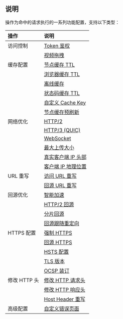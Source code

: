 ## 说明

操作为命中的请求执行的一系列功能配置，支持以下类型：

| 操作         | 说明                                                         |
| :----------- | :----------------------------------------------------------- |
| 访问控制     | [Token 鉴权](https://www.tencentcloud.com/document/product/1145/46164) |
|              | [视频拖拽](https://www.tencentcloud.com/document/product/1145/46969) |
| 缓存配置     | [节点缓存 TTL](https://www.tencentcloud.com/document/product/1145/46175) |
|              | [浏览器缓存 TTL](https://www.tencentcloud.com/document/product/1145/46176) |
|              | [离线缓存](https://www.tencentcloud.com/document/product/1145/46177) |
|              | [状态码缓存 TTL](https://www.tencentcloud.com/document/product/1145/46964) |
|              | [自定义 Cache Key](https://www.tencentcloud.com/document/product/1145/47615) |
|              | [节点缓存预刷新](https://www.tencentcloud.com/document/product/1145/48548) |
| 网络优化     | [HTTP/2](https://cloud.tencent.com/document/product/1552/70780) |
|              | [HTTP/3 (QUIC)](https://www.tencentcloud.com/document/product/1145/46170) |
|              | [WebSocket](https://www.tencentcloud.com/document/product/1145/46971) |
|              | [最大上传大小](https://www.tencentcloud.com/document/product/1145/46172) |
|              | [真实客户端 IP 头部](https://www.tencentcloud.com/document/product/1145/46970) |
|              | [客户端 IP 地理位置](https://cloud.tencent.com/document/product/1552/80978) |
| URL 重写     | [访问 URL 重写](https://www.tencentcloud.com/document/product/1145/46166) |
|              | [回源 URL 重写](https://www.tencentcloud.com/document/product/1145/46167) |
| 回源优化     | [智能加速](https://www.tencentcloud.com/document/product/1145/46182) |
|              | [HTTP/2 回源](https://www.tencentcloud.com/document/product/1145/46171) |
|              | [分片回源](https://www.tencentcloud.com/document/product/1145/46966) |
|              | [回源跟随重定向](https://cloud.tencent.com/document/product/1552/82266) |
| HTTPS 配置   | [强制 HTTPS](https://www.tencentcloud.com/document/product/1145/46356) |
|              | [回源 HTTPS](https://www.tencentcloud.com/document/product/1145/46356) |
|              | [HSTS 配置](https://www.tencentcloud.com/document/product/1145/46356) |
|              | [TLS 版本](https://www.tencentcloud.com/document/product/1145/46356) |
|              | [OCSP 装订](https://www.tencentcloud.com/document/product/1145/46356) |
| 修改 HTTP 头 | [修改 HTTP 请求头](https://www.tencentcloud.com/document/product/1145/46186) |
|              | [修改 HTTP 响应头](https://www.tencentcloud.com/document/product/1145/46185) |
|              | [Host Header 重写](https://www.tencentcloud.com/document/product/1145/46965) |
| 高级配置     | [自定义错误页面](https://www.tencentcloud.com/document/product/1145/46188)                                       |
